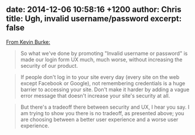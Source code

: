 date: 2014-12-06 10:58:16 +1200
author: Chris
title: Ugh, invalid username/password
excerpt: false
----

[From Kevin Burke:](https://kev.inburke.com/kevin/invalid-username-or-password-useless/)

>So what we've done by promoting "Invalid username or password" is made our login form UX much, much worse, without increasing the security of our product.

>If people don't log in to your site every day (every site on the web except Facebook or Google), not remembering credentials is a huge barrier to accessing your site. Don't make it harder by adding a vague error message that doesn't increase your site's security at all.

>But there's a tradeoff there between security and UX, I hear you say. I am trying to show you there is no tradeoff, as presented above; you are choosing between a better user experience and a worse user experience.


